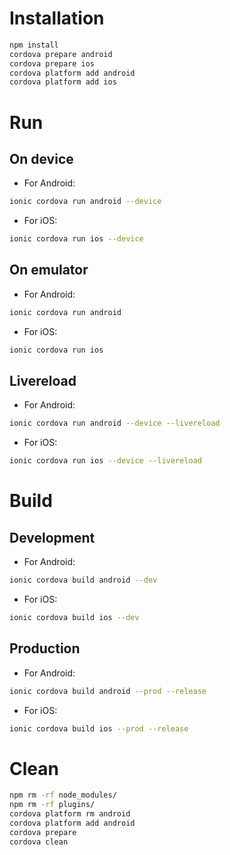 # Installation
```sh
npm install
cordova prepare android
cordova prepare ios
cordova platform add android
cordova platform add ios
```
# Run

## On device 

* For Android:
```sh
ionic cordova run android --device 
```

* For iOS:
```sh
ionic cordova run ios --device 
```

## On emulator

* For Android:
```sh
ionic cordova run android 
```

* For iOS:
```sh
ionic cordova run ios 
```

## Livereload

* For Android: 
```sh
ionic cordova run android --device --livereload 
```

* For iOS: 
```sh
ionic cordova run ios --device --livereload 
```

# Build

## Development

* For Android:
```sh
ionic cordova build android --dev
```

* For iOS:
```sh
ionic cordova build ios --dev
```

## Production 

* For Android:
```sh
ionic cordova build android --prod --release 
```

* For iOS:
```sh
ionic cordova build ios --prod --release 
```



# Clean
```sh
npm rm -rf node_modules/
npm rm -rf plugins/
cordova platform rm android
cordova platform add android
cordova prepare
cordova clean
```
